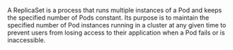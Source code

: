 A ReplicaSet is a process that runs multiple instances of a Pod and 
keeps the specified number of Pods constant. Its purpose is to maintain the specified number of Pod instances 
running in a cluster at any given time to prevent users from losing access to their application when a Pod fails or is inaccessible.
